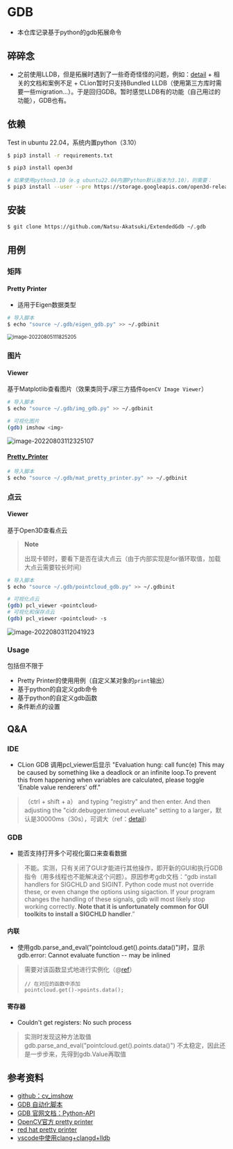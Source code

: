 # GDB

- 本仓库记录基于python的gdb拓展命令

## 碎碎念

- 之前使用LLDB，但是拓展时遇到了一些奇奇怪怪的问题，例如：[detail](https://discourse.llvm.org/t/fail-to-use-pdb-module-to-debug-lldb-python-command-module/63984) + 相关的文档和案例不足 + CLion暂时只支持Bundled LLDB（使用第三方库时需要一些migration...）。于是回归GDB。暂时感觉LLDB有的功能（自己用过的功能），GDB也有。

## 依赖

Test in ubuntu 22.04，系统内置python（3.10）

```bash
$ pip3 install -r requirements.txt

$ pip3 install open3d

# 如果使用python3.10（e.g ubuntu22.04内置Python默认版本为3.10），则需要：
$ pip3 install --user --pre https://storage.googleapis.com/open3d-releases-master/python-wheels/open3d-0.15.2+a1f65dc-cp310-cp310-manylinux_2_27_x86_64.whl
```

## 安装

```bash
$ git clone https://github.com/Natsu-Akatsuki/ExtendedGdb ~/.gdb
```

## 用例

### 矩阵

#### Pretty Printer

- 适用于Eigen数据类型

```bash
# 导入脚本
$ echo "source ~/.gdb/eigen_gdb.py" >> ~/.gdbinit
```



<img src="https://natsu-akatsuki.oss-cn-guangzhou.aliyuncs.com/img/image-20220805111825205.png" alt="image-20220805111825205" style="zoom: 80%;" />

### 图片

#### Viewer

基于Matplotlib查看图片（效果类同于J家三方插件`OpenCV Image Viewer`）

```bash
# 导入脚本
$ echo "source ~/.gdb/img_gdb.py" >> ~/.gdbinit

# 可视化图片
(gdb) imshow <img>
```

![image-20220803112325107](https://natsu-akatsuki.oss-cn-guangzhou.aliyuncs.com/img/image-20220803112325107.png)

#### [Pretty_Printer](https://docs.opencv.org/4.x/d6/d25/tutorial_linux_gdb_pretty_printer.html#tutorial_linux_gdb_pretty_printer_installation)

```bash
# 导入脚本
$ echo "source ~/.gdb/mat_pretty_printer.py" >> ~/.gdbinit
```

### 点云

#### Viewer

基于Open3D查看点云

> **Note**</br>
>
> 出现卡顿时，要看下是否在读大点云（由于内部实现是for循环取值，加载大点云需要较长时间）

```bash
# 导入脚本
$ echo "source ~/.gdb/pointcloud_gdb.py" >> ~/.gdbinit

# 可视化点云
(gdb) pcl_viewer <pointcloud>
# 可视化和保存点云
(gdb) pcl_viewer <pointcloud> -s
```

![image-20220803112041923](https://natsu-akatsuki.oss-cn-guangzhou.aliyuncs.com/img/image-20220803112041923.png)

### Usage

包括但不限于

- Pretty Printer的使用用例（自定义某对象的`print`输出）
- 基于python的自定义gdb命令
- 基于python的自定义gdb函数
- 条件断点的设置

## Q&A

### IDE

- CLion GDB 调用pcl_viewer后显示 "Evaluation hung: call func(e) This may be caused by something like a deadlock or an infinite loop.To prevent this from happening when variables are calculated, please toggle 'Enable value renderers' off."

> （ctrl + shift + a） and typing "registry" and then enter. And then adjusting the "cidr.debugger.timeout.eveluate" setting to a larger，默认是30000ms（30s），可调大（ref：[detail](https://intellij-support.jetbrains.com/hc/en-us/community/posts/360001100139-Gdb-Debugging-Issue)）

### GDB

- 能否支持打开多个可视化窗口来查看数据

> 不能。实测，只有关闭了GUI才能进行其他操作，即开新的GUI和执行GDB指令（用多线程也不能解决这个问题）。原因参考gdb文档：“gdb install handlers for SIGCHLD and SIGINT. Python code must not override these, or even change the options using sigaction. If your program changes the handling of these signals, gdb will most likely stop working correctly. **Note that it is unfortunately common for GUI toolkits to install a SIGCHLD handler**.”

#### 内联

- 使用gdb.parse_and_eval("pointcloud.get().points.data()")时，显示 gdb.error: Cannot evaluate function -- may be inlined

> 需要对该函数显式地进行实例化（@[ref](https://stackoverflow.com/a/22163969/19371684)）
>
> ```
> // 在对应的函数中添加
> pointcloud.get()->points.data();
> ```

#### 寄存器

- Couldn't get registers: No such process

> 实测时发现这种方法取值 gdb.parse_and_eval("pointcloud.get().points.data()") 不太稳定，因此还是一步步来，先得到gdb.Value再取值

## 参考资料

- [github：cv_imshow](https://github.com/cuekoo/GDB-ImageWatch)
- [GDB 自动化脚本](https://blog.csdn.net/nirendao/article/details/105942335)
- [GDB 官网文档：Python-API](https://sourceware.org/gdb/onlinedocs/gdb/Python-API.html)
- [OpenCV官方 pretty printer](https://github.com/opencv/opencv/tree/4.x/samples/gdb)
- [red hat pretty printer](https://access.redhat.com/documentation/en-us/red_hat_enterprise_linux/6/html/developer_guide/debuggingprettyprinters)
- [vscode中使用clang+clangd+lldb](https://blog.mchook.cn/2021/08/17/vscode%E4%B8%AD%E4%BD%BF%E7%94%A8clang+clangd+lldb/)